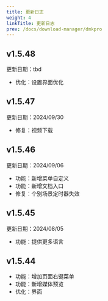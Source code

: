 ```yaml
---
title: 更新日志
weight: 4
linkTitle: 更新日志
prev: /docs/download-manager/dmkpro
---
```


## v1.5.48

更新日期：tbd

- 优化：设置界面优化

## v1.5.47

更新日期：2024/09/30

- 修复：视频下载

## v1.5.46

更新日期：2024/09/06

- 功能：新增菜单自定义
- 功能：新增文档入口
- 修复：个别场景定时器失效

## v1.5.45

更新日期：2024/08/05

- 功能：提供更多语言

## v1.5.44

- 功能：增加页面右键菜单
- 功能：新增媒体预览
- 优化：界面
